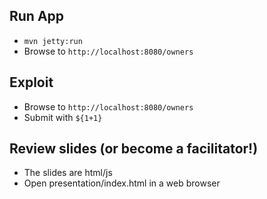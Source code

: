 ## Run App
* `mvn jetty:run`
* Browse to `http://localhost:8080/owners`

## Exploit
* Browse to `http://localhost:8080/owners`
* Submit with `${1+1}`

## Review slides (or become a facilitator!)
* The slides are html/js
* Open presentation/index.html in a web browser
